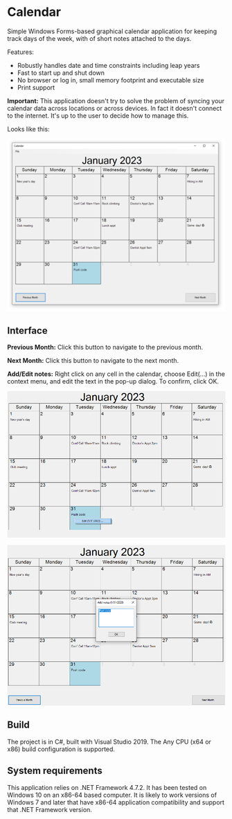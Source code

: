 # Calendar
Simple Windows Forms-based graphical calendar application for keeping track days of the week, with of short notes attached to the days.

Features:
* Robustly handles date and time constraints including leap years
* Fast to start up and shut down
* No browser or log in, small memory footprint and executable size
* Print support

**Important:** This application doesn't try to solve the problem of syncing your calendar data across locations or across devices. In fact it doesn't connect to the internet. It's up to the user to decide how to manage this.

Looks like this:

![Image](https://raw.githubusercontent.com/clandrew/calendar/main/Images/Screenshot.PNG "Image")

## Interface

**Previous Month:** Click this button to navigate to the previous month.

**Next Month:** Click this button to navigate to the next month.

**Add/Edit notes:** Right click on any cell in the calendar, choose Edit(...) in the context menu, and edit the text in the pop-up dialog. To confirm, click OK.


![Image](https://raw.githubusercontent.com/clandrew/calendar/main/Images/Screenshot2.PNG "Image")


![Image](https://raw.githubusercontent.com/clandrew/calendar/main/Images/Screenshot3.PNG "Image")

## Build
The project is in C#, built with Visual Studio 2019. The Any CPU (x64 or x86) build configuration is supported.

## System requirements
This application relies on .NET Framework 4.7.2. It has been tested on Windows 10 on an x86-64 based computer. It is likely to work versions of Windows 7 and later that have x86-64 application compatibility and support that .NET Framework version.
